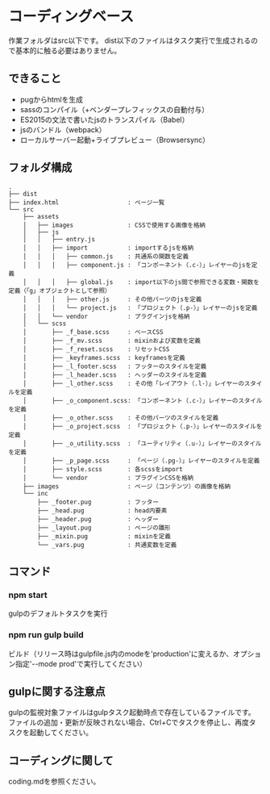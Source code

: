 # コーディングベース
作業フォルダはsrc以下です。
dist以下のファイルはタスク実行で生成されるので基本的に触る必要はありません。

## できること
- pugからhtmlを生成
- sassのコンパイル（+ベンダープレフィックスの自動付与）
- ES2015の文法で書いたjsのトランスパイル（Babel）
- jsのバンドル（webpack）
- ローカルサーバー起動+ライブプレビュー（Browsersync）

## フォルダ構成
```
.
├── dist
├── index.html                   : ページ一覧
└── src
    ├── assets
    │   ├── images               : CSSで使用する画像を格納
    │   ├── js
    │   │   ├── entry.js
    │   │   ├── import           : importするjsを格納
    │   │   │   ├── common.js    : 共通系の関数を定義
    │   │   │   ├── component.js : 「コンポーネント（.c-）」レイヤーのjsを定義
    │   │   │   ├── global.js    : import以下のjs間で参照できる変数・関数を定義（「g」オブジェクトとして参照）
    │   │   │   ├── other.js     : その他パーツのjsを定義
    │   │   │   └── project.js   : 「プロジェクト（.p-）」レイヤーのjsを定義
    │   │   └── vendor           : プラグインjsを格納
    │   └── scss
    │       ├── _f_base.scss     : ベースCSS
    │       ├── _f_mv.scss       : mixinおよび変数を定義
    │       ├── _f_reset.scss    : リセットCSS
    │       ├── _keyframes.scss  : keyframesを定義
    │       ├── _l_footer.scss   : フッターのスタイルを定義
    │       ├── _l_header.scss   : ヘッダーのスタイルを定義
    │       ├── _l_other.scss    : その他「レイアウト（.l-）」レイヤーのスタイルを定義
    │       ├── _o_component.scss: 「コンポーネント（.c-）」レイヤーのスタイルを定義
    │       ├── _o_other.scss    : その他パーツのスタイルを定義
    │       ├── _o_project.scss  : 「プロジェクト（.p-）」レイヤーのスタイルを定義
    │       ├── _o_utility.scss  : 「ユーティリティ（.u-）」レイヤーのスタイルを定義
    │       ├── _p_page.scss     : 「ページ（.pg-）」レイヤーのスタイルを定義
    │       ├── style.scss       : 各scssをimport
    │       └── vendor           : プラグインCSSを格納
    ├── images                   : ページ（コンテンツ）の画像を格納
    └── inc
        ├── _footer.pug          : フッター
        ├── _head.pug            : head内要素
        ├── _header.pug          : ヘッダー
        ├── _layout.pug          : ページの雛形
        ├── _mixin.pug           : mixinを定義
        └── _vars.pug            : 共通変数を定義
```

## コマンド
### npm start
gulpのデフォルトタスクを実行

### npm run gulp build
ビルド（リリース時はgulpfile.js内のmodeを'production'に変えるか、オプション指定'--mode prod'で実行してください）

## gulpに関する注意点
gulpの監視対象ファイルはgulpタスク起動時点で存在しているファイルです。  
ファイルの追加・更新が反映されない場合、Ctrl+Cでタスクを停止し、再度タスクを起動してください。

## コーディングに関して
coding.mdを参照ください。
